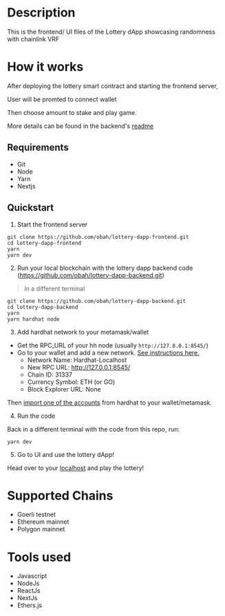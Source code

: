 # Description
This is the frontend/ UI files of the Lottery dApp showcasing randomness with chainlink VRF 

# How it works
After deploying the lottery smart contract and starting the frontend server, 

User will be promted to connect wallet

Then choose amount to stake and play game.

More details can be found in the backend's [readme](https://github.com/obah/lottery-dapp-backend)

## Requirements

- Git
- Node
- Yarn
- Nextjs

## Quickstart

1. Start the frontend server
```
git clone https://github.com/obah/lottery-dapp-frontend.git
cd lottery-dapp-frontend
yarn
yarn dev
```

2. Run your local blockchain with the lottery dapp backend code (https://github.com/obah/lottery-dapp-backend.git)

> In a different terminal

```
git clone https://github.com/obah/lottery-dapp-backend.git
cd lottery-dapp-backend
yarn 
yarn hardhat node
```

3. Add hardhat network to your metamask/wallet

- Get the RPC_URL of your hh node (usually `http://127.0.0.1:8545/`)
- Go to your wallet and add a new network. [See instructions here.](https://metamask.zendesk.com/hc/en-us/articles/360043227612-How-to-add-a-custom-network-RPC)
  - Network Name: Hardhat-Localhost
  - New RPC URL: http://127.0.0.1:8545/
  - Chain ID: 31337
  - Currency Symbol: ETH (or GO)
  - Block Explorer URL: None

Then [import one of the accounts](https://metamask.zendesk.com/hc/en-us/articles/360015489331-How-to-import-an-Account) from hardhat to your wallet/metamask. 

4. Run the code

Back in a different terminal with the code from this repo, run:

```
yarn dev
```

5. Go to UI and use the lottery dApp!

Head over to your [localhost](http://localhost:3000) and play the lottery!

# Supported Chains

- Goerli testnet
- Ethereum mainnet
- Polygon mainnet

# Tools used

- Javascript
- NodeJs
- ReactJs
- NextJs
- Ethers.js
